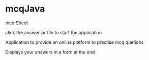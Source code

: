 # mcqJava
mcq Sheet

click the answer.jar file to start the application

Application to provide an online platform to practise mcq quetions

Displays your answers in a form at the end
